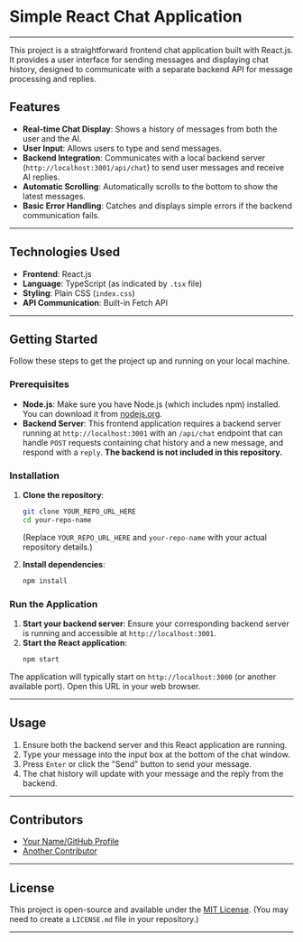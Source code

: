 # Simple React Chat Application

---

This project is a straightforward frontend chat application built with React.js. It provides a user interface for sending messages and displaying chat history, designed to communicate with a separate backend API for message processing and replies.

## Features

* **Real-time Chat Display**: Shows a history of messages from both the user and the AI.
* **User Input**: Allows users to type and send messages.
* **Backend Integration**: Communicates with a local backend server (`http://localhost:3001/api/chat`) to send user messages and receive AI replies.
* **Automatic Scrolling**: Automatically scrolls to the bottom to show the latest messages.
* **Basic Error Handling**: Catches and displays simple errors if the backend communication fails.

---

## Technologies Used

* **Frontend**: React.js
* **Language**: TypeScript (as indicated by `.tsx` file)
* **Styling**: Plain CSS (`index.css`)
* **API Communication**: Built-in Fetch API

---

## Getting Started

Follow these steps to get the project up and running on your local machine.

### Prerequisites

* **Node.js**: Make sure you have Node.js (which includes npm) installed. You can download it from [nodejs.org](https://nodejs.org/).
* **Backend Server**: This frontend application requires a backend server running at `http://localhost:3001` with an `/api/chat` endpoint that can handle `POST` requests containing chat history and a new message, and respond with a `reply`. **The backend is not included in this repository.**

### Installation

1.  **Clone the repository**:
    ```bash
    git clone YOUR_REPO_URL_HERE
    cd your-repo-name
    ```
    (Replace `YOUR_REPO_URL_HERE` and `your-repo-name` with your actual repository details.)

2.  **Install dependencies**:
    ```bash
    npm install
    ```

### Run the Application

1.  **Start your backend server**: Ensure your corresponding backend server is running and accessible at `http://localhost:3001`.
2.  **Start the React application**:
    ```bash
    npm start
    ```

The application will typically start on `http://localhost:3000` (or another available port). Open this URL in your web browser.

---

## Usage

1.  Ensure both the backend server and this React application are running.
2.  Type your message into the input box at the bottom of the chat window.
3.  Press `Enter` or click the "Send" button to send your message.
4.  The chat history will update with your message and the reply from the backend.

---

## Contributors

* [Your Name/GitHub Profile](YOUR_GITHUB_PROFILE_URL)
* [Another Contributor](ANOTHER_GITHUB_PROFILE_URL)

---

## License

This project is open-source and available under the [MIT License](LICENSE.md). (You may need to create a `LICENSE.md` file in your repository.)

---
